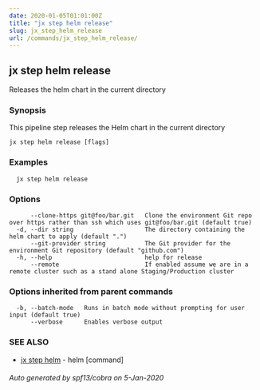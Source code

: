 ```yaml
---
date: 2020-01-05T01:01:00Z
title: "jx step helm release"
slug: jx_step_helm_release
url: /commands/jx_step_helm_release/
---
```

## jx step helm release

Releases the helm chart in the current directory

### Synopsis

This pipeline step releases the Helm chart in the current directory

```
jx step helm release [flags]
```

### Examples

```
  jx step helm release
```

### Options

```
      --clone-https git@foo/bar.git   Clone the environment Git repo over https rather than ssh which uses git@foo/bar.git (default true)
  -d, --dir string                    The directory containing the helm chart to apply (default ".")
      --git-provider string           The Git provider for the environment Git repository (default "github.com")
  -h, --help                          help for release
      --remote                        If enabled assume we are in a remote cluster such as a stand alone Staging/Production cluster
```

### Options inherited from parent commands

```
  -b, --batch-mode   Runs in batch mode without prompting for user input (default true)
      --verbose      Enables verbose output
```

### SEE ALSO

* [jx step helm](/commands/jx_step_helm/)	 - helm [command]

###### Auto generated by spf13/cobra on 5-Jan-2020
